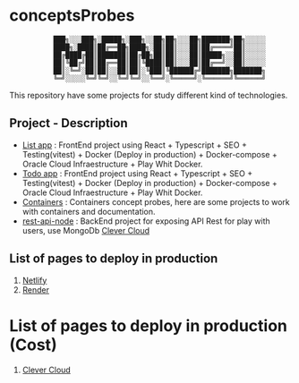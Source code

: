 # conceptsProbes

               ███╗░░░███╗░█████╗░███╗░░██╗██╗░░░██╗███████╗██╗░░░░░
               ████╗░████║██╔══██╗████╗░██║██║░░░██║██╔════╝██║░░░░░
               ██╔████╔██║███████║██╔██╗██║██║░░░██║█████╗░░██║░░░░░
               ██║╚██╔╝██║██╔══██║██║╚████║██║░░░██║██╔══╝░░██║░░░░░
               ██║░╚═╝░██║██║░░██║██║░╚███║╚██████╔╝███████╗███████╗
               ╚═╝░░░░░╚═╝╚═╝░░╚═╝╚═╝░░╚══╝░╚═════╝░╚══════╝╚══════╝

This repository have some projects for study different kind of technologies.

## Project - Description
- [List app](https://github.com/mgallegoa/conceptsProbes/blob/master/react-ts-list-app/README.md) : FrontEnd project using React + Typescript + SEO + Testing(vitest) + Docker (Deploy in production) + Docker-compose + Oracle Cloud Infraestructure + Play Whit Docker.
- [Todo app](https://github.com/mgallegoa/conceptsProbes/blob/master/react-ts-todo-app/README.md) : FrontEnd project using React + Typescript + SEO + Testing(vitest) + Docker (Deploy in production) + Docker-compose + Oracle Cloud Infraestructure + Play Whit Docker.
- [Containers](https://github.com/mgallegoa/conceptsProbes/blob/master/containers/README.md) : Containers concept probes, here are some projects to work with containers and documentation.
- [rest-api-node](https://github.com/mgallegoa/conceptsProbes/blob/master/rest-api-node/README.md) : BackEnd project for exposing API Rest for play with users, use MongoDb [Clever Cloud](https://console.clever-cloud.com/)


## List of pages to deploy in production
1. [ Netlify ](https://www.netlify.com/)
2. [ Render ](https://render.com/)

# List of pages to deploy in production (Cost)
1. [Clever Cloud](https://www.clever-cloud.com/)
